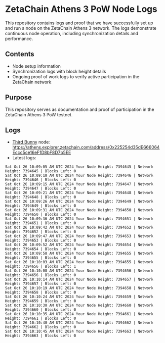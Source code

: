 # ZetaChain Athens 3 PoW Node Logs
This repository contains logs and proof that we have successfully set up and run a node on the ZetaChain Athens 3 network. The logs demonstrate continuous node operation, including synchronization details and performance.

## Contents
- Node setup information
- Synchronization logs with block height details
- Ongoing proof of work logs to verify active participation in the ZetaChain network

## Purpose
This repository serves as documentation and proof of participation in the ZetaChain Athens 3 PoW testnet.

## Logs

- [Third Bunny](https://thirdbunny.xyz/) node: https://athens.explorer.zetachain.com/address/0x225254d35dE666064Eccc5ce16eF1D8bF8D7b5EE
- Latest logs:
```
Sat Oct 26 10:09:05 AM UTC 2024 Your Node Height: 7394645 | Network Height: 7394645 | Blocks Left: 0
Sat Oct 26 10:09:10 AM UTC 2024 Your Node Height: 7394646 | Network Height: 7394646 | Blocks Left: 0
Sat Oct 26 10:09:15 AM UTC 2024 Your Node Height: 7394647 | Network Height: 7394647 | Blocks Left: 0
Sat Oct 26 10:09:21 AM UTC 2024 Your Node Height: 7394648 | Network Height: 7394648 | Blocks Left: 0
Sat Oct 26 10:09:26 AM UTC 2024 Your Node Height: 7394649 | Network Height: 7394649 | Blocks Left: 0
Sat Oct 26 10:09:31 AM UTC 2024 Your Node Height: 7394650 | Network Height: 7394650 | Blocks Left: 0
Sat Oct 26 10:09:36 AM UTC 2024 Your Node Height: 7394651 | Network Height: 7394651 | Blocks Left: 0
Sat Oct 26 10:09:42 AM UTC 2024 Your Node Height: 7394652 | Network Height: 7394652 | Blocks Left: 0
Sat Oct 26 10:09:47 AM UTC 2024 Your Node Height: 7394653 | Network Height: 7394653 | Blocks Left: 0
Sat Oct 26 10:09:52 AM UTC 2024 Your Node Height: 7394654 | Network Height: 7394654 | Blocks Left: 0
Sat Oct 26 10:09:58 AM UTC 2024 Your Node Height: 7394655 | Network Height: 7394655 | Blocks Left: 0
Sat Oct 26 10:10:03 AM UTC 2024 Your Node Height: 7394655 | Network Height: 7394656 | Blocks Left: 1
Sat Oct 26 10:10:08 AM UTC 2024 Your Node Height: 7394656 | Network Height: 7394656 | Blocks Left: 0
Sat Oct 26 10:10:14 AM UTC 2024 Your Node Height: 7394657 | Network Height: 7394657 | Blocks Left: 0
Sat Oct 26 10:10:19 AM UTC 2024 Your Node Height: 7394658 | Network Height: 7394658 | Blocks Left: 0
Sat Oct 26 10:10:24 AM UTC 2024 Your Node Height: 7394659 | Network Height: 7394659 | Blocks Left: 0
Sat Oct 26 10:10:30 AM UTC 2024 Your Node Height: 7394660 | Network Height: 7394660 | Blocks Left: 0
Sat Oct 26 10:10:35 AM UTC 2024 Your Node Height: 7394661 | Network Height: 7394661 | Blocks Left: 0
Sat Oct 26 10:10:40 AM UTC 2024 Your Node Height: 7394662 | Network Height: 7394662 | Blocks Left: 0
Sat Oct 26 10:10:45 AM UTC 2024 Your Node Height: 7394663 | Network Height: 7394663 | Blocks Left: 0
```
